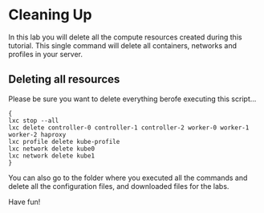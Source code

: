 # Cleaning Up

In this lab you will delete all the compute resources created during this tutorial. This single command will delete all containers, networks and profiles in your server. 

## Deleting all resources

Please be sure you want to delete everything berofe executing this script...

```
{
lxc stop --all 
lxc delete controller-0 controller-1 controller-2 worker-0 worker-1 worker-2 haproxy
lxc profile delete kube-profile
lxc network delete kube0
lxc network delete kube1
}
```

You can also go to the folder where you executed all the commands and delete all the configuration files, and downloaded files for the labs.

Have fun!
